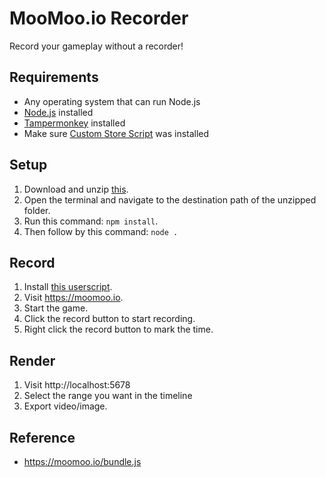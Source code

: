 # MooMoo.io Recorder
Record your gameplay without a recorder!

## Requirements
- Any operating system that can run Node.js
- [Node.js](https://nodejs.org/en/download) installed
- [Tampermonkey](https://www.tampermonkey.net) installed
- Make sure [Custom Store Script](https://greasyfork.org/en/scripts/461745) was installed

## Setup
1. Download and unzip [this](https://github.com/kookywarrior/moomooio-recorder/archive/refs/heads/main.zip).
2. Open the terminal and navigate to the destination path of the unzipped folder.
3. Run this command: `npm install`.
4. Then follow by this command: `node .`

## Record
1. Install [this userscript](https://github.com/kookywarrior/moomooio-recorder/raw/main/userscript.user.js).
2. Visit https://moomoo.io.
3. Start the game.
4. Click the record button to start recording.
5. Right click the record button to mark the time.

## Render
1. Visit http://localhost:5678
2. Select the range you want in the timeline
3. Export video/image.

## Reference
- https://moomoo.io/bundle.js

